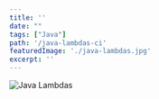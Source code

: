 ```yaml
---
title: ''
date: ""
tags: ["Java"]
path: '/java-lambdas-ci'
featuredImage: './java-lambdas.jpg'
excerpt: ''
---
```


![Java Lambdas](./java-lambdas.jpg)
